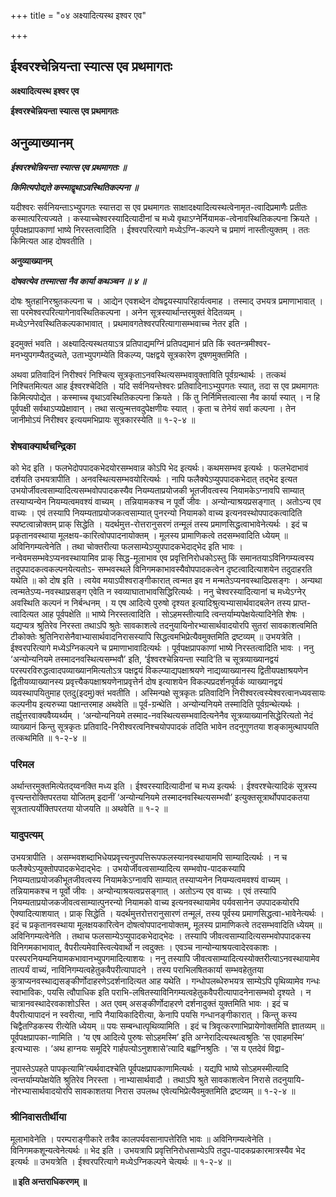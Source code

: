 +++
title = "०४ अक्ष्यादित्यस्थ इश्वर एव"

+++


## ईश्वरश्चेन्नियन्ता स्यात्स एव प्रथमागतः

**अक्ष्यादित्यस्थ इश्वर एव**

**ईश्वरश्चेन्नियन्ता स्यात्स एव प्रथमागतः**

## **अनुव्याख्यानम्**

***ईश्वरश्चेन्नियन्ता स्यात्स एव प्रथमागतः ॥***

***किमित्यपोद्यते कस्माद्वृथाऽवस्थितिकल्पना ॥***

यदीश्वरः सर्वनियन्ताऽभ्युपगतः स्यात्तदा स एव प्रथमागतः साक्षादक्ष्यादित्यस्थत्वेनामृत-त्वादिप्रमाणैः प्रतीतः कस्मात्परित्यज्यते । कस्याच्चेश्वरस्यादित्यादीनां च मध्ये वृथाऽग्नेर्नियामक-त्वेनावस्थितिकल्पना क्रियते । पूर्वपक्षप्रापकाणां भाष्ये निरस्तत्वादिति । ईश्वरपरित्यागे मध्येऽग्नि-कल्पने च प्रमाणं नास्तीत्युक्तम् । ततः किमित्यत आह दोषवतीति ।

**अनुव्याख्यानम्**

***दोषवत्येव तस्मात्सा नैव कार्या कथञ्चन ॥ ४ ॥***

दोषः श्रुतहानिरश्रुतकल्पना च । आद्येन एवशब्देन दोषद्वयस्यापरिहार्यत्वमाह । तस्माद् उभयत्र प्रमाणाभावात् । सा परमेश्वरपरित्यागेनावस्थितिकल्पना । अनेन सूत्रस्यार्थान्तरमुक्तं वेदितव्यम् । मध्येऽग्नेरवस्थितिकल्पकाभावात् । प्रथमावगतेश्वरपरित्यागासम्भवाच्च नेतर इति ।

इदमुक्तं भवति । अक्ष्यादित्यस्थतयाऽत्र प्रतिपाद्यमग्निं प्रतिपद्यमानं प्रति किं स्वतन्त्रमीश्वर-मनभ्युपगम्यैतदुच्यते, उताभ्युपगम्येति विकल्प्य, पक्षद्वये सूत्रकारेण दूषणमुक्तमिति ।

अथवा प्रतिवादिनं निरीश्वरं निश्चित्य सूत्रकृताऽनवस्थित्यसम्भवावुक्ताविति पूर्वग्रन्थार्थः । तत्कथं निश्चितमित्यत आह ईश्वरश्चेदिति । यदि सर्वनियन्तेश्वरः प्रतिवादिनाऽभ्युपगतः स्यात्, तदा स एव प्रथमागतः किमित्यपोद्येत । कस्माच्च वृथाऽवस्थितिकल्पना क्रियते । किं तु निर्निमित्तत्वात्सा नैव कार्या स्यात् । न हि पूर्वपक्षी सर्वथाऽप्यप्रेक्षावान् । तथा सत्युन्मत्तवदुपेक्षणीयः स्यात् । कृता च तेनेयं सर्वा कल्पना । तेन जानीमोऽयं निरीश्वर इत्ययमभिप्रायः सूत्रकारस्येति ॥ १-२-४ ॥

### **शेषवाक्यार्थचन्द्रिका**

को भेद इति । फलभेदोपपादकभेदयोरसम्भवान्न कोऽपि भेद इत्यर्थः। कथमसम्भव इत्यर्थः । फलभेदाभावं दर्शयति उभयत्रापीति । अनवस्थित्यसम्भवयोरित्यर्थः । नापि फलैक्येऽप्युपपादकभेदात् तद्भेद इत्यत उभयोर्जीवत्वसाम्यादित्यसम्भवोपपादकस्यैव नियम्यताप्रयोजकी भूतजीवत्वस्य नियामकेऽग्नावपि साम्यात् तस्याप्यन्येन नियम्यत्वमवश्यं वाच्यम् । तन्नियामकश्च न पूर्वो जीवः । अन्योन्याश्रयप्रसङ्गात् । अतोऽन्य एव वाच्यः । एवं तस्यापि नियम्यताप्रयोजकत्वसाम्यात् पुनरन्यो नियामको वाच्य इत्यनवस्थोपपादकत्वादिति स्पष्टत्वान्नोक्तम् प्राक् सिद्धेति । यदर्थमुत्त-रोत्तरानुसरणं तन्मूलं तस्य प्रमाणसिद्धत्वाभावेनेत्यर्थः । इदं च प्रकृतानवस्थाया मूलक्षय-कारित्वोपपादनायोक्तम् । मूलस्य प्रामाणिकत्वे तदसम्भवादिति ध्येयम् ॥ अविनिगम्यत्वेनेति । तथा चोक्तरीत्या फलसाम्येऽप्युपपादकभेदाद्भेद इति भावः । नन्वेवमसम्भवेऽप्यनवस्थायामिव प्राक् सिद्ध-मूलाभाव एव प्रवृत्तिनिरोधकोऽस्तु किं समानतयाऽविनिगम्यत्वस्य तदुपपादकत्वकल्पनयेत्यतोऽ- सम्भवस्थले विनिगमकाभावस्यैवोपपादकत्वेन दृष्टत्वादित्याशयेन तदुदाहरति यथेति ॥ को दोष इति । त्वयेव मयाऽपीश्वराङ्गीकारात् त्वन्मत इव न मन्मतेऽप्यनवस्थादिप्रसङ्गः । अन्यथा त्वन्मतेऽप्य-नवस्थाप्रसङ्ग एवेति न स्वव्याघाताभावसिद्धिरित्यर्थः । ननु चेश्वरस्यादित्यानां च मध्येऽग्नेर् अवस्थिति कल्पनं न निर्बन्धनम् । य एष आदित्ये पुरुषो दृश्यत इत्यादिश्रुत्यभ्यासार्थवादबलेन तस्य प्राप्त-त्वादित्यत आह पूर्वपक्षेति ॥ भाष्ये निरस्तत्वादिति । सोऽहमस्तीत्यादि त्वन्तर्याम्यपेक्षयेत्यादिनेति शेषः । यद्यप्यत्र श्रुतिरेव निरस्ता तथाऽपि श्रुतेः सावकाशत्वे तदनुयायिनोरभ्यासार्थवादयोरपि सुतरां सावकाशत्वमिति टीकोक्तेः श्रुतिनिरासेनैवाभ्यासार्थवादनिरासस्यापि सिद्धत्वमभिप्रेत्यैवमुक्तमिति द्रष्टव्यम् ॥ उभयत्रेति । ईश्वरपरित्यागे मध्येऽग्निकल्पने च प्रमाणाभावादित्यर्थः । पूर्वपक्षप्रापकाणां भाष्ये निरस्तत्वादिति भावः । ननु ‘अन्योन्यनियमे तस्मादनवस्थित्यसम्भवौ’ इति, ‘ईश्वरश्चेन्नियन्ता स्यादि’ति च सूत्रव्याख्यानद्वयं परस्परविरुद्धत्वादपव्याख्यानमित्यतोऽत्र पक्षद्वयं विकल्प्याद्यपक्षाश्रयणे नाद्यव्याख्यानस्य द्वितीयपक्षाश्रयणेन द्वितीयव्याख्यानस्य प्रवृत्त्यैकपक्षाश्रयणेनाप्रवृत्तेर्न दोष इत्याशयेन विकल्पप्रदर्शनपूर्वकं व्याख्यानद्वयं व्यवस्थापयितुमाह एतदु(इदमु)क्तं भवतीति । अस्मिन्पक्षे सूत्रकृतः प्रतिवादिनि निरीश्वरत्वस्येश्वरत्वानध्यवसायः कल्पनीय इत्यरुच्या पक्षान्तरमाह अथवेति ॥ पूर्व-ग्रन्थेति । अन्योन्यनियमे तस्मादिति पूर्वग्रन्थेत्यर्थः । तर्ह्युत्तरवाक्यवैय्यर्थ्यम् । ‘अन्योन्यनियमे तस्माद-नवस्थित्यसम्भवादित्यनेनैव सूत्रव्याख्यानसिद्धेरित्यतो नेदं व्याख्यानं किन्तु सूत्रकृतः प्रतिवादि-निरीश्वरत्वनिश्चयोपपादकं तदिति भावेन तदनुगुणतया शङ्कामुत्थापयति तत्कथमिति ॥ १-२-४ ॥

### **परिमल**

अर्थान्तरमुक्तमित्येतद्य्वनक्ति मध्य इति । ईश्वरस्यादित्यादीनां च मध्य इत्यर्थः । ईश्वरश्चेत्यादिकं सूत्रस्य वृत्त्यन्तरोक्तिपरतया योजितम् इदानीं ‘अन्योन्यनियमे तस्मादनवस्थित्यसम्भवौ’ इत्युक्तसूत्रार्थोपपादकतया सूत्रतात्पर्योक्तिपरतया योजयति ॥ अथवेति ॥ १-२ ॥

### **यादुपत्यम्**

उभयत्रापीति । असम्भवशब्दाभिधेयप्रवृत्त्यनुपपत्तिरूपफलस्यानवस्थायामपि साम्यादित्यर्थः । न च फलैक्येऽप्युक्तोपपादकभेदाद्भेदः । उभयोर्जीवत्वसाम्यादित्य सम्भवोप-पादकस्यापि नियम्यताप्रयोजकीभूतजीवत्वस्य नियामकेऽग्नावपि साम्यात् तस्याप्यनेन नियम्यत्वमवश्यं वाच्यम् । तन्नियामकश्च न पूर्वो जीवः । अन्योन्याश्रयत्वप्रसङ्गात् । अतोऽन्य एव वाच्यः । एवं तस्यापि नियम्यताप्रयोजकजीवत्वसाम्यात्पुनरन्यो नियामको वाच्य इत्यनवस्थायामेव पर्यवसानेन उपपादकयोरपि ऐक्यादित्याशयात् । प्राक् सिद्धेति । यदर्थमुत्तरोत्तरानुसारणं तन्मूलं, तस्य पूर्वस्य प्रमाणसिद्धत्वा-भावेनेत्यर्थः । इदं च प्रकृतानवस्थाया मूलक्षयकारित्वेन दोषत्वोपपादनायोक्तम्, मूलस्य प्रामाणिकत्वे तदसम्भवादिति ध्येयम् ॥ अविनिगम्यत्वेनेति । तथाच फलसाम्येऽप्युपादकभेदाद्भेदः । तस्यापि जीवत्वसाम्यादित्यसम्भवोपपादकस्य विनिगमकाभावात्, वैपरीत्यमेवास्त्वित्येवार्थो न त्वदुक्तः । एवञ्च नान्योन्याश्रयत्वादेरवकाशः । परस्परनियम्यनियामकभावानभ्युपगमादित्याशयः । ननु तस्यापि जीवत्वसाम्यादित्यस्योक्तरीत्याऽनवस्थायामेव तात्पर्यं वाच्यं, नाविनिगम्यत्वहेतुकवैपरीत्यापादने । तस्य पराभिलषितकार्या सम्भवहेतुतया कुत्राप्यनवस्थाद्यसङ्कीर्णोदाहरणेऽदर्शनादित्यत आह यथेति । गन्धोपलब्धेरुभयत्र साम्येऽपि पृथिव्यामेव गन्धः स्वाभाविकः, पयसि त्वौपाधिक इति पराभि-लषितस्याविनिगम्यत्वहेतुकवैपरीत्यापादनेनासम्भवो दृश्यते । न चात्रानवस्थादेरवकाशोऽस्ति । अत एवम् असङ्कीर्णोदाहरणे दर्शनादुक्तं युक्तमिति भावः । इदं च वैपरीत्यापादनं न स्वरीत्या, नापि नैयायिकादिरीत्या, केनापि पयसि गन्धानङ्गीकारात् । किन्तु कस्य चिद्वैतण्डिकस्य रीत्येति ध्येयम् ॥ पयः सम्बन्धात्पृथिव्यामिति । इदं च त्रिवृत्करणाभिप्रायेणोक्तमिति ज्ञातव्यम् ॥ पूर्वपक्षप्रापका-णामिति । ‘य एष आदित्ये पुरुषः सोऽहमस्मि’ इति अग्नेरादित्यस्थत्वश्रुतिः ‘स एवाहमस्मि’ इत्यभ्यासः । ‘अथ हाग्नयः समूदिरे गार्हपत्योऽनुशशासे’त्यादि बह्वग्निश्रुतिः । ‘स य एतदेवं विद्वा-

नुपास्तेऽपहते पापकृत्यामि’त्यर्थवादश्चेति पूर्वपक्षप्रापकाणामित्यर्थः । यद्यपि भाष्ये सोऽहमस्मीत्यादि त्वन्तर्याम्यपेक्षयेति श्रुतिरेव निरस्ता । नाभ्यासार्थवादौ । तथाऽपि श्रुते सावकाशत्वेन निरासे तदनुयायि-नोरभ्यासार्थवादयोरपि सावकाशतया निरास उपलब्ध एवेत्यभिप्रेत्यैवमुक्तमिति द्रष्टव्यम् ॥ १-२-४ ॥

### **श्रीनिवासतीर्थीया**

मूलाभावेनेति । परम्पराङ्गीकारे तत्रैव कालपर्यवसानापत्तेरिति भावः ॥ अविनिगम्यत्वेनेति । विनिगमकशून्यत्वेनेत्यर्थः ॥ भेद इति । उभयत्रापि प्रवृत्तिनिरोधसाम्येऽपि तदुप-पादकप्रकारमात्रस्यैव भेद इत्यर्थः ॥ उभयत्रेति । ईश्वरपरित्यागे मध्येऽग्निकल्पने चेत्यर्थः ॥ १-२-४ ॥

**॥ इति अन्तराधिकरणम् ॥**

